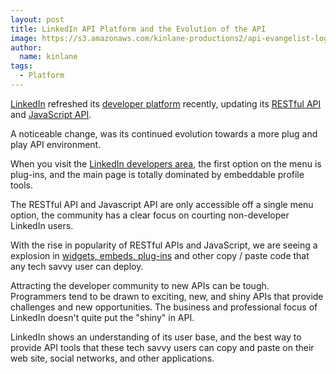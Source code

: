 ```yaml
---
layout: post
title: LinkedIn API Platform and the Evolution of the API
image: https://s3.amazonaws.com/kinlane-productions2/api-evangelist-logos/api-evangelist-butterfly-vertical.png
author:
  name: kinlane
tags:
  - Platform
---
```

[LinkedIn](http://www.linkedin.com "LinkedIn") refreshed its [developer platform](http://developer.linkedin.com/ "LinkedIn Developer Platform") recently, updating its [RESTful API](http://developer.linkedin.com/community/apis "RESTful API") and [JavaScript API](http://developer.linkedin.com/community/jsapi "JavaScript API").

A noticeable change, was its continued evolution towards a more plug and play API environment.

When you visit the [LinkedIn developers area](http://developer.linkedin.com/index.jspa "LinkedIn Developer Area"), the first option on the menu is plug-ins, and the main page is totally dominated by embeddable profile tools.

The RESTful API and Javascript API are only accessible off a single menu option, the community has a clear focus on courting non-developer LinkedIn users.

With the rise in popularity of RESTful APIs and JavaScript, we are seeing a explosion in [widgets, embeds, plug-ins](http://apievangelist.com/2011/04/06/allow-api-users-to-embed-content-with-oembed/ "Widget, Embeds, Plug-In") and other copy / paste code that any tech savvy user can deploy.

Attracting the developer community to new APIs can be tough. Programmers tend to be drawn to exciting, new, and shiny APIs that provide challenges and new opportunities. The business and professional focus of LinkedIn doesn't quite put the "shiny" in API.

LinkedIn shows an understanding of its user base, and the best way to provide API tools that these tech savvy users can copy and paste on their web site, social networks, and other applications.